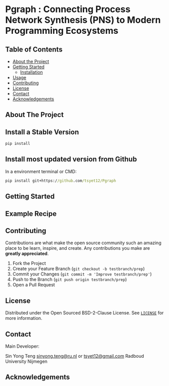 # Pgraph : Connecting Process Network Synthesis (PNS) to Modern Programming Ecosystems


<!-- TABLE OF CONTENTS -->
## Table of Contents

* [About the Project](#about-the-project)
* [Getting Started](#getting-started)
  * [Installation](#installation)
* [Usage](#usage)
* [Contributing](#contributing)
* [License](#license)
* [Contact](#contact)
* [Acknowledgements](#acknowledgements)


<!-- ABOUT THE PROJECT -->
## About The Project


## Install a Stable Version
```bat
pip install 
```
## Install most updated version from Github

In a environment terminal or CMD:
```bat
pip install git+https://github.com/tsyet12/Pgraph
```


<!-- GETTING STARTED -->
## Getting Started




<!-- USAGE EXAMPLES -->
## Example Recipe


<!-- CONTRIBUTING -->
## Contributing

Contributions are what make the open source community such an amazing place to be learn, inspire, and create. Any contributions you make are **greatly appreciated**.

1. Fork the Project
2. Create your Feature Branch (`git checkout -b testbranch/prep`)
3. Commit your Changes (`git commit -m 'Improve testbranch/prep'`)
4. Push to the Branch (`git push origin testbranch/prep`)
5. Open a Pull Request


<!-- LICENSE -->
## License

Distributed under the Open Sourced BSD-2-Clause License. See [`LICENSE`](https://github.com/tsyet12/Chemsy/blob/main/LICENSE) for more information.



<!-- CONTACT -->
## Contact
Main Developer:

Sin Yong Teng sinyong.teng@ru.nl or tsyet12@gmail.com
Radboud University Nijmegen

<!-- ACKNOWLEDGEMENTS -->
## Acknowledgements
